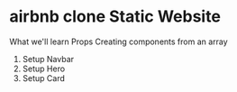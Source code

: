 # airbnb clone Static Website

What we'll learn
Props
Creating components from an array

1. Setup Navbar
2. Setup Hero
3. Setup Card

